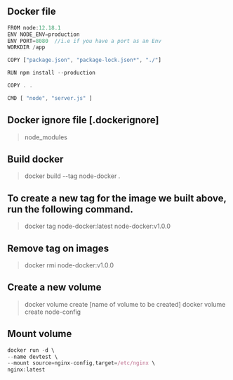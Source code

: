 ## Docker file

```javascript
FROM node:12.18.1
ENV NODE_ENV=production
ENV PORT=8080  //i.e if you have a port as an Env
WORKDIR /app

COPY ["package.json", "package-lock.json*", "./"]

RUN npm install --production

COPY . .

CMD [ "node", "server.js" ]
```

## Docker ignore file [.dockerignore]

> node_modules

## Build docker

> docker build --tag node-docker .

## To create a new tag for the image we built above, run the following command.

> docker tag node-docker:latest node-docker:v1.0.0

## Remove tag on images

> docker rmi node-docker:v1.0.0

## Create a new volume

> docker volume create [name of volume to be created]
> docker volume create node-config

## Mount volume

<!-- And then, when you go to run your Docker container, link it to the target in the container with the --mount flag: -->

```javascript
docker run -d \
--name devtest \
--mount source=nginx-config,target=/etc/nginx \
nginx:latest
```
